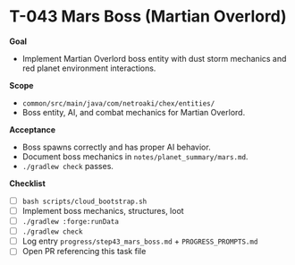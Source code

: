 # T-043 Mars Boss (Martian Overlord)

**Goal**
- Implement Martian Overlord boss entity with dust storm mechanics and red planet environment interactions.

**Scope**
- `common/src/main/java/com/netroaki/chex/entities/`
- Boss entity, AI, and combat mechanics for Martian Overlord.

**Acceptance**
- Boss spawns correctly and has proper AI behavior.
- Document boss mechanics in `notes/planet_summary/mars.md`.
- `./gradlew check` passes.

**Checklist**
- [ ] `bash scripts/cloud_bootstrap.sh`
- [ ] Implement boss mechanics, structures, loot
- [ ] `./gradlew :forge:runData`
- [ ] `./gradlew check`
- [ ] Log entry `progress/step43_mars_boss.md` + `PROGRESS_PROMPTS.md`
- [ ] Open PR referencing this task file
